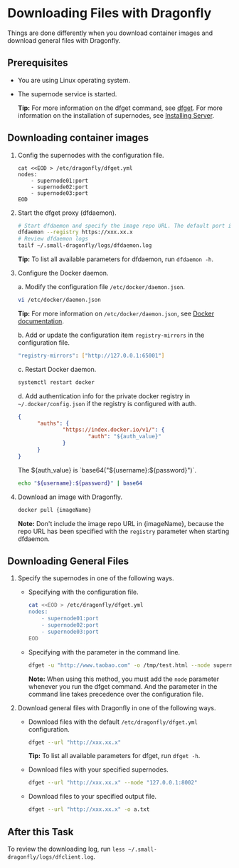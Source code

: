 # Downloading Files with Dragonfly

Things are done differently when you download container images and download general files with Dragonfly.

## Prerequisites

- You are using Linux operating system.
- The supernode service is started.

    **Tip:** For more information on the dfget command, see [dfget](../cli_reference/dfget.md). For more information on the installation of supernodes, see [Installing Server](./install_server.md).

## Downloading container images

1. Config the supernodes with the configuration file.

    ```shell
    cat <<EOD > /etc/dragonfly/dfget.yml
    nodes:
        - supernode01:port
        - supernode02:port
        - supernode03:port
    EOD
    ```

2. Start the dfget proxy (dfdaemon).

    ```sh
    # Start dfdaemon and specify the image repo URL. The default port is `65001`.
    dfdaemon --registry https://xxx.xx.x
    # Review dfdaemon logs
    tailf ~/.small-dragonfly/logs/dfdaemon.log
    ```

    **Tip:** To list all available parameters for dfdaemon, run `dfdaemon -h`.

3. Configure the Docker daemon.

    a. Modify the configuration file `/etc/docker/daemon.json`.

    ```sh
    vi /etc/docker/daemon.json
    ```

    **Tip:** For more information on `/etc/docker/daemon.json`, see [Docker documentation](https://docs.docker.com/registry/recipes/mirror/#configure-the-cache).

    b. Add or update the configuration item `registry-mirrors` in the configuration file.

    ```sh
    "registry-mirrors": ["http://127.0.0.1:65001"]
    ```

    c. Restart Docker daemon.

    ```bash
    systemctl restart docker
    ```

    d. Add authentication info for the private docker registry in `~/.docker/config.json` if the registry is configured with auth.

    ```json
    {
          "auths": {
                  "https://index.docker.io/v1/": {
                          "auth": "${auth_value}"
                  }
          }
    }
    ```

    The ${auth_value} is `base64("${username}:${password}")`.

    ```bash
    echo "${username}:${password}" | base64
    ```

4. Download an image with Dragonfly.

    ```bash
    docker pull {imageName}
    ```

    **Note:** Don't include the image repo URL in {imageName}, because the repo URL has been specified with the `registry` parameter when starting dfdaemon.

## Downloading General Files

1. Specify the supernodes in one of the following ways.

    - Specifying with the configuration file.

        ```sh
        cat <<EOD > /etc/dragonfly/dfget.yml
        nodes:
            - supernode01:port
            - supernode02:port
            - supernode03:port
        EOD
         ```

    - Specifying with the parameter in the command line.

        ```sh
        dfget -u "http://www.taobao.com" -o /tmp/test.html --node supernode01:port,supernode02:port,supernode03:port
        ```

        **Note:** When using this method, you must add the `node` parameter whenever you run the dfget command. And the parameter in the command line takes precedence over the configuration file.

2. Download general files with Dragonfly in one of the following ways.

    - Download files with the default `/etc/dragonfly/dfget.yml` configuration.

        ```sh
        dfget --url "http://xxx.xx.x"
        ```

        **Tip:** To list all available parameters for dfget, run `dfget -h`.

    - Download files with your specified supernodes.

        ```sh
        dfget --url "http://xxx.xx.x" --node "127.0.0.1:8002"
        ```

    - Download files to your specified output file.

        ```sh
        dfget --url "http://xxx.xx.x" -o a.txt
        ```

## After this Task

To review the downloading log, run `less ~/.small-dragonfly/logs/dfclient.log`.
